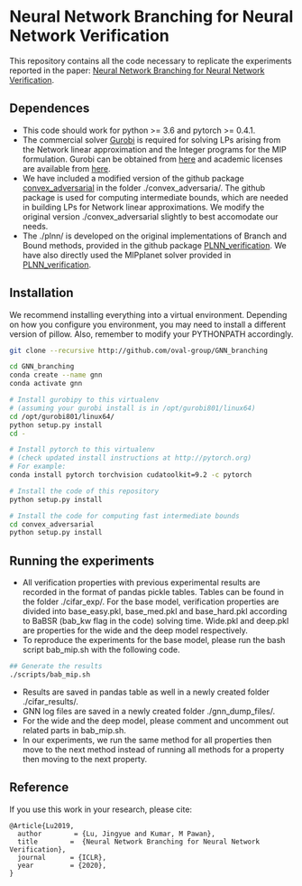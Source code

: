 # Neural Network Branching for Neural Network Verification
This repository contains all the code necessary to replicate the experiments
reported in the paper: [Neural Network Branching for Neural Network Verification](). 

## Dependences
* This code should work for python >= 3.6 and pytorch >= 0.4.1.
* The commercial solver [Gurobi](http://www.gurobi.com/) is required for solving LPs arising from the
Network linear approximation and the Integer programs for the MIP formulation.
Gurobi can be obtained
from [here](http://www.gurobi.com/downloads/gurobi-optimizer) and academic
licenses are available
from [here](http://www.gurobi.com/academia/for-universities).
* We have included a modified version of the github package [convex_adversarial](https://github.com/locuslab/convex_adversarial) in the folder ./convex_adversaria/. The github package is used for computing intermediate bounds, which are needed in building LPs for Network linear approximations. We modify the original version ./convex_adversarial slightly to best accomodate our needs.
* The ./plnn/ is developed on the original implementations of Branch and Bound methods, provided in the github package [PLNN_verification](https://github.com/oval-group/PLNN-verification). We have also directly used the MIPplanet solver provided in  [PLNN_verification](https://github.com/oval-group/PLNN-verification).
  
## Installation
We recommend installing everything into a virtual environment. Depending on how you configure you environment, you may need to install a different version of pillow. Also, remember to modify your PYTHONPATH accordingly. 

```bash
git clone --recursive http://github.com/oval-group/GNN_branching

cd GNN_branching
conda create --name gnn
conda activate gnn

# Install gurobipy to this virtualenv
# (assuming your gurobi install is in /opt/gurobi801/linux64)
cd /opt/gurobi801/linux64/
python setup.py install
cd -

# Install pytorch to this virtualenv
# (check updated install instructions at http://pytorch.org)
# For example:
conda install pytorch torchvision cudatoolkit=9.2 -c pytorch

# Install the code of this repository
python setup.py install

# Install the code for computing fast intermediate bounds
cd convex_adversarial
python setup.py install
```

## Running the experiments
* All verification properties with previous experimental results are recorded in the format of pandas pickle tables. Tables can be found in the folder ./cifar_exp/. For the base model, verification properties are divided into base_easy.pkl, base_med.pkl and base_hard.pkl according to BaBSR (bab_kw flag in the code) solving time. Wide.pkl and deep.pkl are properties for the wide and the deep model respectively.
* To reproduce the experiments for the base model, please run the bash script bab_mip.sh with the following code. 

```bash
## Generate the results
./scripts/bab_mip.sh

```
* Results are saved in pandas table as well in a newly created folder ./cifar_results/.
* GNN log files are saved in a newly created folder ./gnn_dump_files/.
* For the wide and the deep model, please comment and uncomment out related parts in bab_mip.sh.
* In our experiments, we run the same method for all properties then move to the next method instead of running all methods for a property then moving to the next property.

  

## Reference
If you use this work in your research, please cite:

```
@Article{Lu2019,
  author        = {Lu, Jingyue and Kumar, M Pawan},
  title        =  {Neural Network Branching for Neural Network Verification},
  journal      = {ICLR},
  year         = {2020},
}
```
